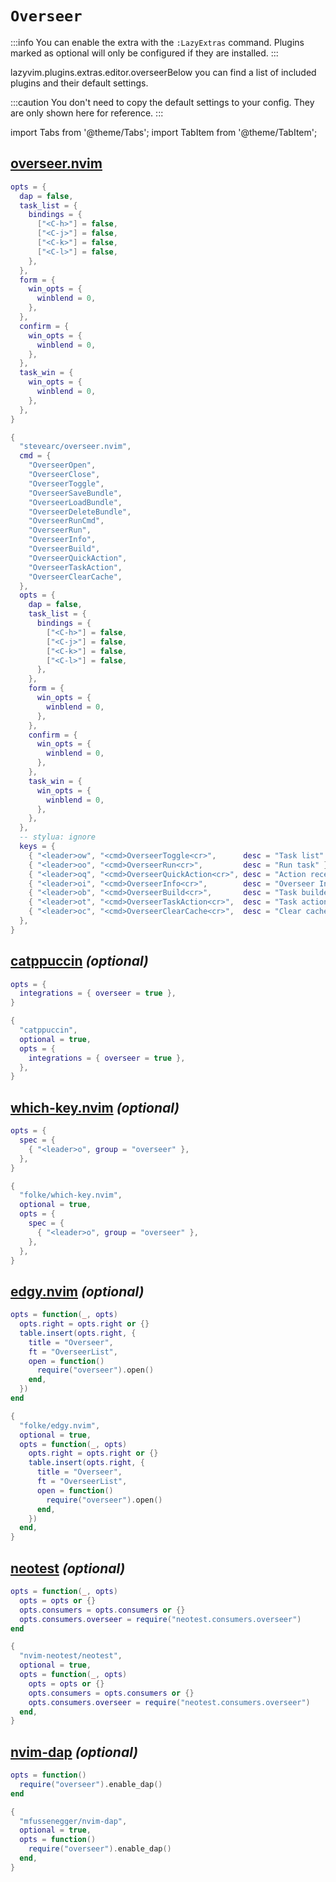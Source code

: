 # `Overseer`

<!-- plugins:start -->

:::info
You can enable the extra with the `:LazyExtras` command.
Plugins marked as optional will only be configured if they are installed.
:::

lazyvim.plugins.extras.editor.overseerBelow you can find a list of included plugins and their default settings.

:::caution
You don't need to copy the default settings to your config.
They are only shown here for reference.
:::

import Tabs from '@theme/Tabs';
import TabItem from '@theme/TabItem';

## [overseer.nvim](https://github.com/stevearc/overseer.nvim)

<Tabs>

<TabItem value="opts" label="Options">

```lua
opts = {
  dap = false,
  task_list = {
    bindings = {
      ["<C-h>"] = false,
      ["<C-j>"] = false,
      ["<C-k>"] = false,
      ["<C-l>"] = false,
    },
  },
  form = {
    win_opts = {
      winblend = 0,
    },
  },
  confirm = {
    win_opts = {
      winblend = 0,
    },
  },
  task_win = {
    win_opts = {
      winblend = 0,
    },
  },
}
```

</TabItem>


<TabItem value="code" label="Full Spec">

```lua
{
  "stevearc/overseer.nvim",
  cmd = {
    "OverseerOpen",
    "OverseerClose",
    "OverseerToggle",
    "OverseerSaveBundle",
    "OverseerLoadBundle",
    "OverseerDeleteBundle",
    "OverseerRunCmd",
    "OverseerRun",
    "OverseerInfo",
    "OverseerBuild",
    "OverseerQuickAction",
    "OverseerTaskAction",
    "OverseerClearCache",
  },
  opts = {
    dap = false,
    task_list = {
      bindings = {
        ["<C-h>"] = false,
        ["<C-j>"] = false,
        ["<C-k>"] = false,
        ["<C-l>"] = false,
      },
    },
    form = {
      win_opts = {
        winblend = 0,
      },
    },
    confirm = {
      win_opts = {
        winblend = 0,
      },
    },
    task_win = {
      win_opts = {
        winblend = 0,
      },
    },
  },
  -- stylua: ignore
  keys = {
    { "<leader>ow", "<cmd>OverseerToggle<cr>",      desc = "Task list" },
    { "<leader>oo", "<cmd>OverseerRun<cr>",         desc = "Run task" },
    { "<leader>oq", "<cmd>OverseerQuickAction<cr>", desc = "Action recent task" },
    { "<leader>oi", "<cmd>OverseerInfo<cr>",        desc = "Overseer Info" },
    { "<leader>ob", "<cmd>OverseerBuild<cr>",       desc = "Task builder" },
    { "<leader>ot", "<cmd>OverseerTaskAction<cr>",  desc = "Task action" },
    { "<leader>oc", "<cmd>OverseerClearCache<cr>",  desc = "Clear cache" },
  },
}
```

</TabItem>

</Tabs>

## [catppuccin](https://github.com/catppuccin/nvim) _(optional)_

<Tabs>

<TabItem value="opts" label="Options">

```lua
opts = {
  integrations = { overseer = true },
}
```

</TabItem>


<TabItem value="code" label="Full Spec">

```lua
{
  "catppuccin",
  optional = true,
  opts = {
    integrations = { overseer = true },
  },
}
```

</TabItem>

</Tabs>

## [which-key.nvim](https://github.com/folke/which-key.nvim) _(optional)_

<Tabs>

<TabItem value="opts" label="Options">

```lua
opts = {
  spec = {
    { "<leader>o", group = "overseer" },
  },
}
```

</TabItem>


<TabItem value="code" label="Full Spec">

```lua
{
  "folke/which-key.nvim",
  optional = true,
  opts = {
    spec = {
      { "<leader>o", group = "overseer" },
    },
  },
}
```

</TabItem>

</Tabs>

## [edgy.nvim](https://github.com/folke/edgy.nvim) _(optional)_

<Tabs>

<TabItem value="opts" label="Options">

```lua
opts = function(_, opts)
  opts.right = opts.right or {}
  table.insert(opts.right, {
    title = "Overseer",
    ft = "OverseerList",
    open = function()
      require("overseer").open()
    end,
  })
end
```

</TabItem>


<TabItem value="code" label="Full Spec">

```lua
{
  "folke/edgy.nvim",
  optional = true,
  opts = function(_, opts)
    opts.right = opts.right or {}
    table.insert(opts.right, {
      title = "Overseer",
      ft = "OverseerList",
      open = function()
        require("overseer").open()
      end,
    })
  end,
}
```

</TabItem>

</Tabs>

## [neotest](https://github.com/nvim-neotest/neotest) _(optional)_

<Tabs>

<TabItem value="opts" label="Options">

```lua
opts = function(_, opts)
  opts = opts or {}
  opts.consumers = opts.consumers or {}
  opts.consumers.overseer = require("neotest.consumers.overseer")
end
```

</TabItem>


<TabItem value="code" label="Full Spec">

```lua
{
  "nvim-neotest/neotest",
  optional = true,
  opts = function(_, opts)
    opts = opts or {}
    opts.consumers = opts.consumers or {}
    opts.consumers.overseer = require("neotest.consumers.overseer")
  end,
}
```

</TabItem>

</Tabs>

## [nvim-dap](https://github.com/mfussenegger/nvim-dap) _(optional)_

<Tabs>

<TabItem value="opts" label="Options">

```lua
opts = function()
  require("overseer").enable_dap()
end
```

</TabItem>


<TabItem value="code" label="Full Spec">

```lua
{
  "mfussenegger/nvim-dap",
  optional = true,
  opts = function()
    require("overseer").enable_dap()
  end,
}
```

</TabItem>

</Tabs>

<!-- plugins:end -->
